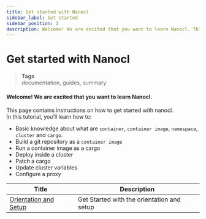 ```yaml
---
title: Get started with Nanocl
sidebar_label: Get started
sidebar_position: 2
description: Welcome! We are excited that you want to learn Nanocl. This page contains instructions on how to get started with nanocl.
---
```


# Get started with Nanocl

> **Tags** <br />
> documentation, guides, summary

#### Welcome! We are excited that you want to learn Nanocl.

This page contains instructions on how to get started with nanocl. <br />
In this tutorial, you’ll learn how to:

- Basic knowledge about what are `container`, `container image`, `namespace`, `cluster` and `cargo`.
- Build a git repository as a `container image`
- Run a container image as a cargo
- Deploy inside a cluster
- Patch a cargo
- Update cluster variables
- Configure a proxy

| Title      | Description |
| ----------- | ----------- |
| [Orientation and Setup](/docs/guides/nanocl/get-started/1.orientation-and-setup.md)   | Get Started with the orientation and setup |
